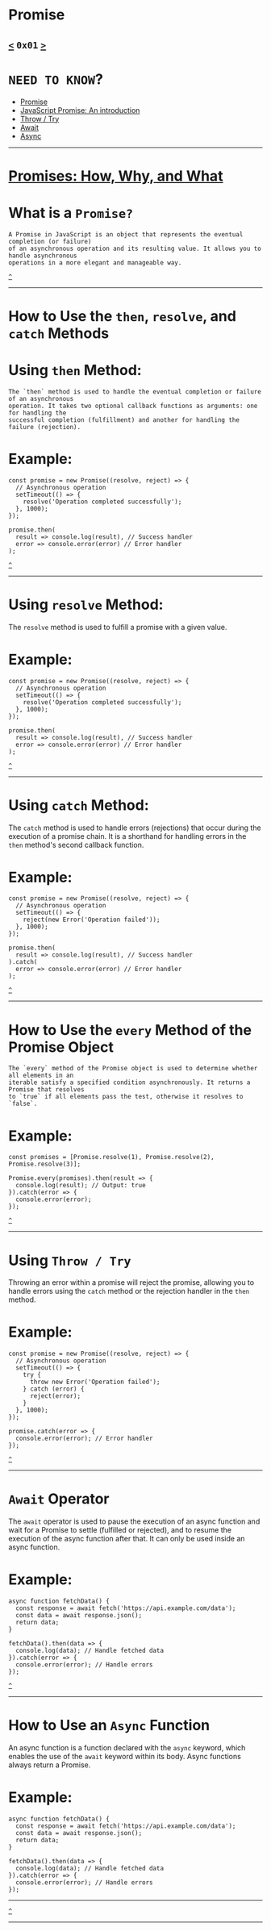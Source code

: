 # Promise
[`<`](https://github.com/TheeKingZa/alx-frontend-javascript/tree/master/0x00-ES6_basic/README.md) `0x01` [`>`](https://github.com/TheeKingZa/alx-frontend-javascript/tree/master/0x02-ES6_classes/README.md)
---

# `NEED TO KNOW`?
* [Promise](#promises-how-why-and-what)
* [JavaScript Promise: An introduction](#what-is-a-promise)
* [Throw / Try](#using-throw--try)
* [Await](#await-operator)
* [Async](#how-to-use-an-async-function)


---

# [Promises: How, Why, and What](#how-to-use-the-then-resolve-and-catch-methods)

# What is a `Promise?`
```
A Promise in JavaScript is an object that represents the eventual completion (or failure) 
of an asynchronous operation and its resulting value. It allows you to handle asynchronous 
operations in a more elegant and manageable way.
```

[`^`](#need-to-know)

---
# How to Use the `then`, `resolve`, and `catch` Methods

# Using `then` Method:
```
The `then` method is used to handle the eventual completion or failure of an asynchronous 
operation. It takes two optional callback functions as arguments: one for handling the 
successful completion (fulfillment) and another for handling the failure (rejection).
```

# Example:
```
const promise = new Promise((resolve, reject) => {
  // Asynchronous operation
  setTimeout(() => {
    resolve('Operation completed successfully');
  }, 1000);
});
 
promise.then(
  result => console.log(result), // Success handler
  error => console.error(error) // Error handler
);
```

[`^`](#need-to-know)

---
# Using `resolve` Method:
The `resolve` method is used to fulfill a promise with a given value.

# Example:
```
const promise = new Promise((resolve, reject) => {
  // Asynchronous operation
  setTimeout(() => {
    resolve('Operation completed successfully');
  }, 1000);
});
 
promise.then(
  result => console.log(result), // Success handler
  error => console.error(error) // Error handler
);
```

[`^`](#need-to-know)

---
# Using `catch` Method:
The `catch` method is used to handle errors (rejections) that occur during the execution 
of a promise chain. It is a shorthand for handling errors in the `then` method's second 
callback function.

# Example:

```
const promise = new Promise((resolve, reject) => {
  // Asynchronous operation
  setTimeout(() => {
    reject(new Error('Operation failed'));
  }, 1000);
});
 
promise.then(
  result => console.log(result), // Success handler
).catch(
  error => console.error(error) // Error handler
);
```

[`^`](#need-to-know)

---

# How to Use the `every` Method of the Promise Object

```
The `every` method of the Promise object is used to determine whether all elements in an 
iterable satisfy a specified condition asynchronously. It returns a Promise that resolves 
to `true` if all elements pass the test, otherwise it resolves to `false`.
```

# Example:
```
const promises = [Promise.resolve(1), Promise.resolve(2), Promise.resolve(3)];

Promise.every(promises).then(result => {
  console.log(result); // Output: true
}).catch(error => {
  console.error(error);
});
```

[`^`](#need-to-know)

---
# Using `Throw / Try`
Throwing an error within a promise will reject the promise, allowing you to handle errors 
using the `catch` method or the rejection handler in the `then` method.

# Example:
```
const promise = new Promise((resolve, reject) => {
  // Asynchronous operation
  setTimeout(() => {
    try {
      throw new Error('Operation failed');
    } catch (error) {
      reject(error);
    }
  }, 1000);
});
 
promise.catch(error => {
  console.error(error); // Error handler
});
```

[`^`](#need-to-know)

---
# `Await` Operator
The `await` operator is used to pause the execution of an async function and wait for a 
Promise to settle (fulfilled or rejected), and to resume the execution of the async function 
after that. It can only be used inside an async function.

# Example:
```
async function fetchData() {
  const response = await fetch('https://api.example.com/data');
  const data = await response.json();
  return data;
}

fetchData().then(data => {
  console.log(data); // Handle fetched data
}).catch(error => {
  console.error(error); // Handle errors
});
```

[`^`](#need-to-know)

---
# How to Use an `Async` Function
An async function is a function declared with the `async` keyword, which enables the use 
of the `await` keyword within its body. Async functions always return a Promise.

# Example:
```
async function fetchData() {
  const response = await fetch('https://api.example.com/data');
  const data = await response.json();
  return data;
}

fetchData().then(data => {
  console.log(data); // Handle fetched data
}).catch(error => {
  console.error(error); // Handle errors
});
```

---

[`^`](#need-to-know)

---
